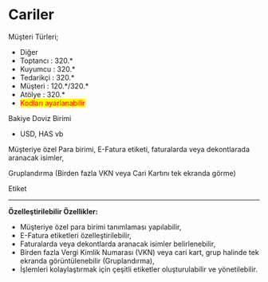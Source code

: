 # Cariler

Müşteri Türleri;

* Diğer
* Toptancı : 320.\*
* Kuyumcu : 320.\*
* Tedarikçi : 320.\*
* Müşteri : 120.\*/320.\*
* Atölye : 320.\*
* &#x20;<mark style="color:red;">Kodları ayarlanabilir</mark>

Bakiye Doviz Birimi

* USD, HAS vb

Müşteriye özel Para birimi, E-Fatura etiketi, faturalarda veya dekontlarada aranacak isimler,

Gruplandırma (Birden fazla VKN veya Cari Kartını tek ekranda görme)

Etiket



***

**Özelleştirilebilir Özellikler:**

* Müşteriye özel para birimi tanımlaması yapılabilir,
* E-Fatura etiketleri özelleştirilebilir,
* Faturalarda veya dekontlarda aranacak isimler belirlenebilir,
* Birden fazla Vergi Kimlik Numarası (VKN) veya cari kart, grup halinde tek ekranda görüntülenebilir (Gruplandırma),
* İşlemleri kolaylaştırmak için çeşitli etiketler oluşturulabilir ve yönetilebilir.
